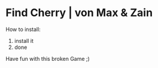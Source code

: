 # Find Cherry | von Max & Zain

How to install:
1. install it
2. done

Have fun with this broken Game ;)
